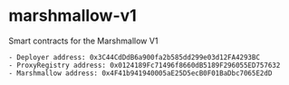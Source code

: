 # marshmallow-v1
Smart contracts for the Marshmallow V1

    - Deployer address: 0x3C44CdDdB6a900fa2b585dd299e03d12FA4293BC
    - ProxyRegistry address: 0x0124189Fc71496f8660dB5189F296055ED757632
    - Marshmallow address: 0x4F41b941940005aE25D5ecB0F01BaDbc7065E2dD
